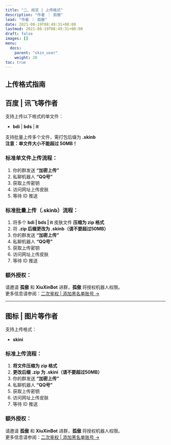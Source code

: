 ```yaml
---
title: "二、阅览 | 上传格式"
description: "作者 ｜ 孤傲"
lead: "作者 ｜ 孤傲"
date: 2021-08-19T08:49:31+00:00
lastmod: 2021-08-19T08:49:31+00:00
draft: false
images: []
menu:
  docs:
    parent: "skin_user"
    weight: 20
toc: true
---
```


## 上传格式指南

## 百度 | 讯飞等作者

支持上传以下格式的单文件：

- **bdi** | **bds** | **it**

支持批量上传多个文件，需打包后缀为 **.skinb**  
**注意：单文件大小不能超过 50MB！**

### 标准单文件上传流程：

1. 你的群发送 **“加密上传”**
2. 私聊机器人 **“QQ号”**
3. 获取上传密钥
4. 访问网址上传皮肤
5. 等待 ID 推送

### 标准批量上传（.skinb）流程：

1. 将多个 **bdi | bds | it** 皮肤文件 **压缩为 zip 格式**
2. 将 **.zip 后缀更改为 .skinb（请不要超过50MB）**
3. 你的群发送 **“加密上传”**
4. 私聊机器人 **“QQ号”**
5. 获取上传密钥
6. 访问网址上传皮肤
7. 等待 ID 推送

### 额外授权：

请邀请 **孤傲** 和 **XiuXinBot** 进群，**孤傲** 将授权机器人权限。  
更多信息请参阅：[二次鉴权 | 添加黑名单账号 →](https://skin.gushao.club/docs/mark_user/skinbatch/Authentication/)

---

## 图标 | 图片等作者

支持上传格式：

- **skini**

### 标准上传流程：

1. **将文件压缩为 zip 格式**
2. **更改后缀 .zip 为 .skini（请不要超过50MB）**
3. 你的群发送 **“加密上传”**
4. 私聊机器人 **“QQ号”**
5. 获取上传密钥
6. 访问网址上传皮肤
7. 等待 ID 推送

### 额外授权：

请邀请 **孤傲** 和 **XiuXinBot** 进群，**孤傲** 将授权机器人权限。  
更多信息请参阅：[二次鉴权 | 添加黑名单账号 →](https://skin.gushao.club/docs/mark_user/skinbatch/Authentication/)
